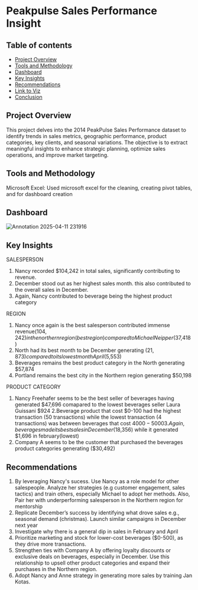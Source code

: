# Peakpulse Sales Performance Insight
## Table of contents
- [Project Overview](#project-overview)
- [Tools and Methodology](#tools-and-methodology)
- [Dashboard](#dashboard)
- [Key Insights](#key-insights)
- [Recommendations](#recommendations)
- [Link to Viz](#link-to-viz)
- [Conclusion](#conclusion)
## Project Overview
This project delves into the 2014 PeakPulse Sales Performance dataset to identify trends in sales metrics, geographic performance, product categories, key clients, and seasonal variations. The objective is to extract meaningful insights to enhance strategic planning, optimize sales operations, and improve market targeting.
## Tools and Methodology
Microsoft Excel: Used microsoft excel for the cleaning, creating pivot tables, and for dashboard creation
## Dashboard 
![Annotation 2025-04-11 231916](https://github.com/user-attachments/assets/5e4653d1-cb3f-408b-9885-236647640e4c)
## Key Insights
SALESPERSON
1. Nancy recorded $104,242 in total sales, significantly contributing to revenue.
2. December stood out as her highest sales month. this also contributed to the overall sales in December.
3. Again, Nancy contributed to beverage being the highest product category 

REGION
1. Nancy once again is the best salesperson contributed immense revenue($104,242) in the northern region(best region) compared to Michael Neipper($37,418) 
2. North had its best month to be December generating ($21,873) compared to its lowest month April($5,553)
3. Beverages remains the best product category in the North generating $57,874
4. Portland remains the best city in the Northern region generating $50,198

PRODUCT CATEGORY
1. Nancy Freehafer seems to be the best seller of beverages having generated $47,696 comapared to the lowest beverages seller Laura Guissani $924
2.Beverage product that cost $0-100 had the highest transaction (50 transactions) while the lowest transaction (4 transactions) was between beverages that cost $4000-5000
3.Again, beverages made its best sales in December ($18,356) while it generated $1,696 in february(lowest)
4. Company A seems to be the customer that purchased the beverages product categories generating ($30,492)
## Recommendations
1. By leveraging Nancy's sucess. Use Nancy as a role model for other salespeople. Analyze her strategies (e.g customer engagement, sales tactics) and train others, especially Michael to adopt her methods. Also, Pair her with underperforming salesperson in the Northern region for mentorship
2. Replicate December’s success by identifying what drove sales e.g., seasonal demand (christmas). Launch similar campaigns in December next year
3. Investigate why there is a general dip in sales in February and April
4. Prioritize marketing and stock for lower-cost beverages ($0-500), as they drive more transactions.
5. Strengthen ties with Company A by offering loyalty discounts or exclusive deals on beverages, especially in December. Use this relationship to upsell other product categories and expand their purchases in the Northern region.
6. Adopt Nancy and Anne strategy in generating more sales by training Jan Kotas.




